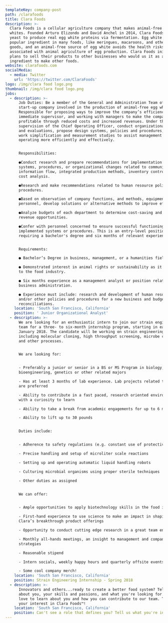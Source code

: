 ```yaml
---
templateKey: company-post
path: /clarafoods
title: Clara Foods
description: >-
  Clara Foods is a cellular agriculture company that makes animal-free egg
  whites. Founded Arturo Elizondo and David Anchel in 2014, Clara Foods uses
  yeast to produce real egg white proteins via fermentation. Egg white is a
  popular ingredient in many foods, like meringues, macaroons, and other baked
  goods, and an animal-free source of egg white avoids the health risks
  associated with animal agriculture of egg production. Clara Foods initially
  plans to sell their products to other businesses who would us it as an
  ingredient to make other foods.
website: clarafoods.com
socialMedia:
  - media: Twitter
    url: 'https://twitter.com/ClaraFoods'
logo: /img/clara food logo.png
thumbnail: /img/clara food logo.png
jobs:
  - description: >-
      Job Duties: Be a member of the General and Administration Team of a small
      start-up company involved in the production of animal-free egg whites.
      Responsible for proposing ways to improve the company’s efficiency to
      immediate supervisor, and working with managers to make the company more
      profitable through reduced costs and increased revenues. Under the close
      supervision of the Chief Operating Officer, conduct organizational studies
      and evaluations, propose design systems, policies and procedures, conduct
      work simplification and measurement studies to assist management in
      operating more efficiently and effectively.


      Responsibilities:

      ●Conduct research and prepare recommendations for implementation of new
      systems, procedures, or organizational changes related to communications,
      information flow, integrated production methods, inventory control, or
      cost analysis.

      ●Research and make recommendations related to human resource policies and
      procedures.

      ●Based on observation of company functions, and methods, equipment, and
      personnel, develop solutions or alternative methods to improve efficiency.

      ●Analyze budgets of each department to determine cost-saving and increased
      revenue opportunities.

      ●Confer with personnel concerned to ensure successful functioning of newly
      implemented systems or procedures. This is an entry-level position
      requiring a bachelor's degree and six months of relevant experience.


      Requirements:

      ● Bachelor’s Degree in business, management, or a humanities field.

      ● Demonstrated interest in animal rights or sustainability as it relates
      to the food industry.

      ● Six months experience as a management analyst or position relating to
      business administration.

      ● Experience must include: research and development of human resource
      and/or other policies and procedures for a new business and budget
      reconciliations.
    location: 'South San Francisco, California'
    position: ' Junior Organizational Analyst'
  - description: >-
      We are looking for an enthusiastic intern to join our strain engineering
      team for a three- to six-month internship program, starting in early
      January 2018. The candidate will be working on strain engineering tasks
      including molecular cloning, high throughput screening, microbe culturing
      and other processes.


      We are looking for:


      - Preferably a junior or senior in a BS or MS Program in biology,
      bioengineering, genetics or other related majors

      - Has at least 3 months of lab experience. Lab projects related to biology
      are preferred

      - Ability to contribute in a fast paced, research oriented environment,
      with a curiosity to learn

      - Ability to take a break from academic engagements for up to 6 months

      - Ability to lift up to 30 pounds


      Duties include:


      - Adherence to safety regulations (e.g. constant use of protective gears)

      - Precise handling and setup of microliter scale reactions

      - Setting up and operating automatic liquid handling robots

      - Culturing microbial organisms using proper sterile techniques

      - Other duties as assigned


      We can offer:


      - Ample opportunities to apply biotechnology skills in the food industry

      - First-hand experience to use science to make an impact in shaping
      Clara’s breakthrough product offerings

      - Opportunity to conduct cutting edge research in a great team environment

      - Monthly all-hands meetings, an insight to management and company success
      strategies

      - Reasonable stipend

      - Intern socials, weekly happy hours and quarterly offsite events

      - Some cool company merch!
    location: 'South San Francisco, California'
    position: Strain Engineering Internship - Spring 2018
  - description: >-
      Innovators and others...ready to create a better food system? Tell us more
      about you, your skills and passions, and what you're looking for. We would
      love to learn about you and how you can contribute to our team. Thanks for
      your interest in Clara Foods™!
    location: 'South San Francisco, California'
    position: Can't see a role that defines you? Tell us what you're interested in!
---
```


